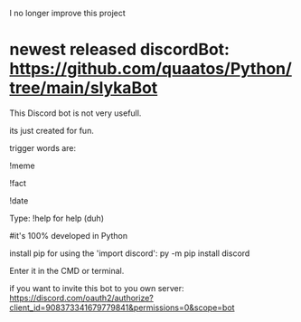 I no longer improve this project
# newest released discordBot: https://github.com/quaatos/Python/tree/main/slykaBot

This Discord bot is not very usefull.

its just created for fun. 

trigger words are:

!meme

!fact

!date


Type: !help
for help (duh)





#it's 100% developed in Python



install pip for using the 'import discord': py -m pip install discord





Enter it in the CMD or terminal.


if you want to invite this bot to you own server: https://discord.com/oauth2/authorize?client_id=908373341679779841&permissions=0&scope=bot
